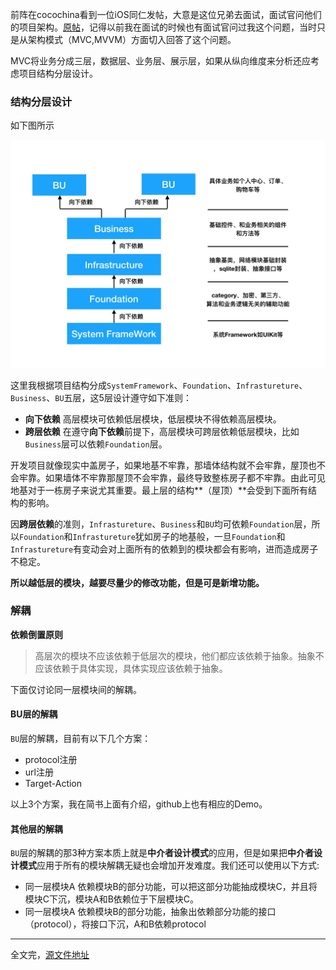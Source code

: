 
前阵在cocochina看到一位iOS同仁发帖，大意是这位兄弟去面试，面试官问他们的项目架构。[原帖](http://www.cocoachina.com/bbs/read.php?tid=1730089)，记得以前我在面试的时候也有面试官问过我这个问题，当时只是从架构模式（MVC,MVVM）方面切入回答了这个问题。

MVC将业务分成三层，数据层、业务层、展示层，如果从纵向维度来分析还应考虑项目结构分层设计。

### 结构分层设计
如下图所示

![icon](https://github.com/sun6boys/Documents/blob/master/Resources/projectScreenShot.png?raw=true)

这里我根据项目结构分成`SystemFramework`、`Foundation`、`Infrastureture`、`Business`、`BU`五层，这5层设计遵守如下准则：

- **向下依赖** 高层模块可依赖低层模块，低层模块不得依赖高层模块。
- **跨层依赖** 在遵守**向下依赖**前提下，高层模块可跨层依赖低层模块，比如`Business`层可以依赖`Foundation`层。

开发项目就像现实中盖房子，如果地基不牢靠，那墙体结构就不会牢靠，屋顶也不会牢靠。如果墙体不牢靠那屋顶不会牢靠，最终导致整栋房子都不牢靠。由此可见地基对于一栋房子来说尤其重要。最上层的结构**（屋顶）**会受到下面所有结构的影响。

因**跨层依赖**的准则，`Infrastureture`、`Business`和`BU`均可依赖`Foundation`层，所以`Foundation`和`Infrastureture`犹如房子的地基般，一旦`Foundation`和`Infrastureture`有变动会对上面所有的依赖到的模块都会有影响，进而造成房子不稳定。

**所以越低层的模块，越要尽量少的修改功能，但是可是新增功能。**

### 解耦

**依赖倒置原则**

> 高层次的模块不应该依赖于低层次的模块，他们都应该依赖于抽象。抽象不应该依赖于具体实现，具体实现应该依赖于抽象。


下面仅讨论同一层模块间的解耦。

#### BU层的解耦

`BU`层的解耦，目前有以下几个方案：

- protocol注册
- url注册
- Target-Action

以上3个方案，我在简书上面有介绍，github上也有相应的Demo。

#### 其他层的解耦

`BU`层的解耦的那3种方案本质上就是**中介者设计模式**的应用，但是如果把**中介者设计模式**应用于所有的模块解耦无疑也会增加开发难度。我们还可以使用以下方式:

- 同一层模块A 依赖模块B的部分功能，可以把这部分功能抽成模块C，并且将模块C下沉，模块A和B依赖位于下层模块C。
- 同一层模块A 依赖模块B的部分功能，抽象出依赖部分功能的接口（protocol），将接口下沉，A和B依赖protocol

-----
全文完，[源文件地址](https://github.com/sun6boys/Documents/blob/master/%E9%A1%B9%E7%9B%AE%E7%BB%93%E6%9E%84.md)

